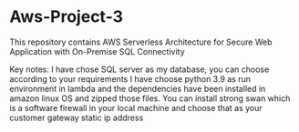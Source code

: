 # Aws-Project-3
This repository contains AWS Serverless Architecture for Secure Web Application with On-Premise SQL Connectivity

Key notes:
I have chose SQL server as my database, you can choose according to your requirements
I have choose python 3.9 as run environment in lambda and the dependencies have been installed in amazon linux OS and zipped those files.
You can install strong swan which is a software firewall in your local machine and choose that as your customer gateway static ip address
